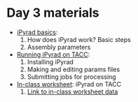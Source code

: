 # Day 3 materials

* [iPyrad basics]():
  1. How does iPyrad work? Basic steps
  2. Assembly parameters
* [Running iPyrad on TACC]():
  1. Installing iPyrad
  2. Making and editing params files
  3. Submitting jobs for processing
* [In-class worksheet](): iPyrad on TACC
  1. [Link to in-class worksheet data]()
